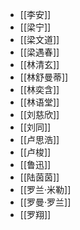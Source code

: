 - [[李安]]
- [[梁宁]]
- [[梁文道]]
- [[梁遇春]]
- [[林清玄]]
- [[林舒曼蒂]]
- [[林奕含]]
- [[林语堂]]
- [[刘慈欣]]
- [[刘同]]
- [[卢思浩]]
- [[卢梭]]
- [[鲁迅]]
- [[陆茵茵]]
- [[罗兰·米勒]]
- [[罗曼·罗兰]]
- [[罗翔]]